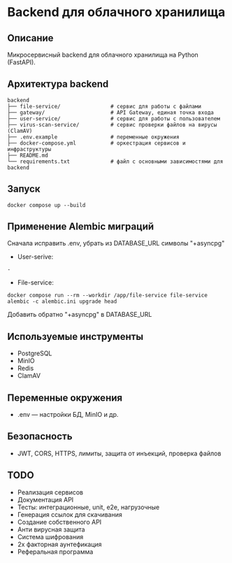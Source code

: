 # Backend для облачного хранилища

## Описание
Микросервисный backend для облачного хранилища на Python (FastAPI).

## Архитектура backend
```
backend
├── file-service/                # сервис для работы с файлами
├── gateway/                     # API Gateway, единая точка входа
├── user-service/                # сервис для работы с пользователем 
├── virus-scan-service/          # сервис проверки файлов на вирусы (ClamAV)
├── .env.example                 # переменные окружения 
├── docker-compose.yml           # оркестрация сервисов и инфраструктуры 
├── README.md
└── requirements.txt             # файл с основными зависимостями для backend
```

## Запуск
```
docker compose up --build
```

## Применение Alembic миграций
Сначала исправить .env, убрать из DATABASE_URL символы "+asyncpg"
- User-serive:
```
-
```
- File-service:
```
docker compose run --rm --workdir /app/file-service file-service alembic -c alembic.ini upgrade head
```
Добавить обратно "+asyncpg" в DATABASE_URL 

## Используемые инструменты
- PostgreSQL
- MinIO
- Redis
- ClamAV

## Переменные окружения
- .env — настройки БД, MinIO и др.

## Безопасность
- JWT, CORS, HTTPS, лимиты, защита от инъекций, проверка файлов

## TODO
- Реализация сервисов
- Документация API
- Тесты: интеграционные, unit, e2e, нагрузочные
- Генерация ссылок для скачивания 
- Создание собственного API
- Анти вирусная защита
- Система шифрования
- 2х факторная аунтефикация
- Реферальная программа
